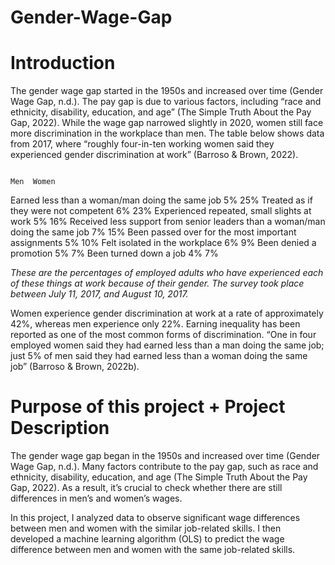 # Gender-Wage-Gap

# Introduction
The gender wage gap started in the 1950s and increased over time (Gender Wage Gap, n.d.). The pay gap is due to various factors, including “race and ethnicity, disability, education, and age” (The Simple Truth About the Pay Gap, 2022). While the wage gap narrowed slightly in 2020, women still face more discrimination in the workplace than men. The table below shows data from 2017, where “roughly four-in-ten working women said they experienced gender discrimination at work” (Barroso & Brown, 2022).


	                                                                           Men	Women
Earned less than a woman/man doing the same job	                             5%	   25%
Treated as if they were not competent	                                       6%	   23%
Experienced repeated, small slights at work	                                 5%	   16%
Received less support from senior leaders than a woman/man doing the same job	7%	 15%
Been passed over for the most important assignments	                         5%	   10%
Felt isolated in the workplace	                                             6%	   9%
Been denied a promotion	                                                     5%	   7%
Been turned down a job	                                                     4%	   7%

*These are the percentages of employed adults who have experienced each of these things at work because of their gender.*
*The survey took place between July 11, 2017, and August 10, 2017.*

Women experience gender discrimination at work at a rate of approximately 42%, whereas men experience only 22%. Earning inequality has been reported as one of the most common forms of discrimination. “One in four employed women said they had earned less than a man doing the same job; just 5% of men said they had earned less than a woman doing the same job” (Barroso & Brown, 2022b).


# Purpose of this project + Project Description
The gender wage gap began in the 1950s and increased over time (Gender Wage Gap, n.d.). Many factors contribute to the pay gap, such as race and ethnicity, disability, education, and age (The Simple Truth About the Pay Gap, 2022). As a result, it’s crucial to check whether there are still differences in men’s and women’s wages.

In this project, I analyzed data to observe significant wage differences between men and women with the similar job-related skills. I then developed a machine learning algorithm (OLS) to predict the wage difference between men and women with the same job-related skills.
